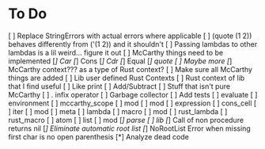 # To Do
[ ] Replace StringErrors with actual errors where applicable
[ ] (quote (1 2)) behaves differently from ('(1 2)) and it shouldn't
[ ] Passing lambdas to other lambdas is a lil weird... figure it out
[ ] McCarthy things need to be implemented
    [*] Car
    [*] Cons
    [*] Cdr
    [*] Equal
    [*] quote
    [ ] Maybe more
    [*] McCarthy context??? as a type of Rust context?
    [ ] Make sure all McCarthy things are added
[ ] Lib user defined Rust Contexts
[ ] Rust context of lib that I find useful
    [ ] Like print
    [ ] Add/Subtract
    [ ] Stuff that isn't pure McCarthy
[ ] . infix operator
[ ] Garbage collector
[ ] Add tests
    [ ] evaluate
        [ ] environment
            [ ] mccarthy_scope
            [ ] mod
        [ ] mod
    [ ] expression
        [ ] cons_cell
            [ ] iter
            [ ] mod
        [ ] meta
            [ ] lambda
            [ ] macro
            [ ] mod
            [ ] rust_lambda
            [ ] rust_macro
        [ ] atom
        [ ] list
        [ ] mod
    [*] parse
    [ ] lib
[*] Call of non procedure returns nil
[*] Eliminate automatic root list
[*] NoRootList Error when missing first char is no open parenthesis
[*] Analyze dead code
